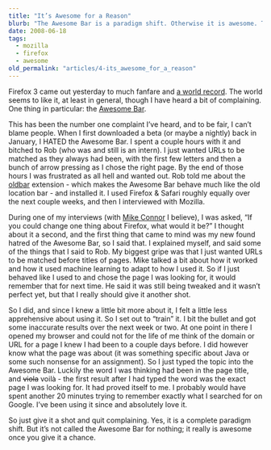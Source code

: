 ```yaml
---
title: "It’s Awesome for a Reason"
blurb: "The Awesome Bar is a paradigm shift. Otherwise it is awesome. That is all."
date: 2008-06-18
tags:
  - mozilla
  - firefox
  - awesome
old_permalink: "articles/4-its_awesome_for_a_reason"
---
```


Firefox 3 came out yesterday to much fanfare and [a world record](http://www.spreadfirefox.com/en-US/worldrecord). The world seems to like it, at least in general, though I have heard a bit of complaining. One thing in particular: the [Awesome Bar](http://blog.mozilla.com/blog/2008/04/21/a-little-something-awesome-about-firefox-3/).

This has been the number one complaint I’ve heard, and to be fair, I can’t blame people. When I first downloaded a beta (or maybe a nightly) back in January, I HATED the Awesome Bar. I spent a couple hours with it and bitched to Rob (who was and still is an intern). I just wanted URLs to be matched as they always had been, with the first few letters and then a bunch of arrow pressing as I chose the right page. By the end of those hours I was frustrated as all hell and wanted out. Rob told me about the [oldbar](https://addons.mozilla.org/en-US/firefox/addon/6227) extension - which makes the Awesome Bar behave much like the old location bar - and installed it. I used Firefox & Safari roughly equally over the next couple weeks, and then I interviewed with Mozilla.

During one of my interviews (with [Mike Connor](http://steelgryphon.com/blog/) I believe), I was asked, “If you could change one thing about Firefox, what would it be?” I thought about it a second, and the first thing that came to mind was my new found hatred of the Awesome Bar, so I said that. I explained myself, and said some of the things that I said to Rob. My biggest gripe was that I just wanted URLs to be matched before titles of pages. Mike talked a bit about how it worked and how it used machine learning to adapt to how I used it. So if I just behaved like I used to and chose the page I was looking for, it would remember that for next time. He said it was still being tweaked and it wasn’t perfect yet, but that I really should give it another shot.

So I did, and since I knew a little bit more about it, I felt a little less apprehensive about using it. So I set out to “train” it. I bit the bullet and got some inaccurate results over the next week or two. At one point in there I opened my browser and could not for the life of me think of the domain or URL for a page I knew I had been to a couple days before. I did however know what the page was about (it was something specific about Java or some such nonsense for an assignment). So I just typed the topic into the Awesome Bar. Luckily the word I was thinking had been in the page title, and ~~viola~~ voil&agrave; - the first result after I had typed the word was the exact page I was looking for. It had proved itself to me. I probably would have spent another 20 minutes trying to remember exactly what I searched for on Google. I’ve been using it since and absolutely love it.

So just give it a shot and quit complaining. Yes, it is a complete paradigm shift. But it’s not called the Awesome Bar for nothing; it really is awesome once you give it a chance.
